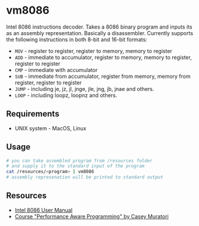 # vm8086
Intel 8086 instructions decoder. Takes a 8086 binary program and inputs its as an assembly representation. Basically a disassembler. Currently supports the following instructions in both 8-bit and 16-bit formats:

 * `MOV` - register to register, register to memory, memory to register
 * `ADD` - immediate to accumulator, register to memory, memory to register, register to register
 * `CMP` - immediate with accumulator
 * `SUB` - immediate from accumulator, register from memory, memory from register, register to register
 * `JUMP` - including je, jz, jl, jnge, jle, jng, jb, jnae and others.
 * `LOOP` - including loopz, loopnz and others.

## Requirements

 * UNIX system - MacOS, Linux

## Usage
```bash
# you can take assembled program from /resources folder
# and supply it to the standard input of the program
cat /resources/<program> | vm8086
# assembly represenation will be printed to standard output
```

## Resources
 * [Intel 8086 User Manual](https://edge.edx.org/c4x/BITSPilani/EEE231/asset/8086_family_Users_Manual_1_.pdf)
 * [Course "Performance Aware Programming" by Casey Muratori](https://www.computerenhance.com)

